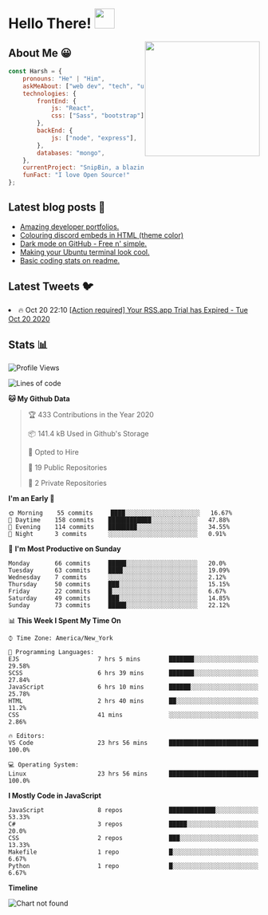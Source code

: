 # Hello There! <img src="https://media.giphy.com/media/hvRJCLFzcasrR4ia7z/giphy.gif" width="40px"></a>

<img align='right' src="https://media.giphy.com/media/M9gbBd9nbDrOTu1Mqx/giphy.gif" width="230">


## About Me :grinning:

```javascript
const Harsh = {
    pronouns: "He" | "Him",
    askMeAbout: ["web dev", "tech", "unity"],
    technologies: {
        frontEnd: {
            js: "React",
            css: ["Sass", "bootstrap"]
        },
        backEnd: {
            js: ["node", "express"],
        },
        databases: "mongo",
    },
    currentProject: "SnipBin, a blazing fast, open source and elegant alternative to PasteBin.",
    funFact: "I love Open Source!"
};
```


## Latest blog posts :book:
<!-- BLOG-POST-LIST:START -->
- [Amazing developer portfolios.](https://dev.to/harshhhdev/amazing-developer-portfolios-1fh3)
- [Colouring discord embeds in HTML (theme color)](https://dev.to/harshhhdev/colouring-discord-embeds-in-html-theme-color-2kio)
- [Dark mode on GitHub - Free n' simple.](https://dev.to/harshhhdev/dark-mode-on-github-free-n-simple-562j)
- [Making your Ubuntu terminal look cool.](https://dev.to/harshhhdev/making-your-linux-terminal-look-cool-535n)
- [Basic coding stats on readme.](https://dev.to/harshhhdev/basic-coding-stats-on-readme-246c)
<!-- BLOG-POST-LIST:END -->

## Latest Tweets :bird:

<!-- LATEST-TWEETS:START -->
<li>🔥 Oct 20 22:10 <a href='https://rss.app'>[Action required] Your RSS.app Trial has Expired - Tue Oct 20 2020</a></li>

<!-- LATEST-TWEETS:END -->


## Stats :bar_chart:

<!--START_SECTION:waka-->
![Profile Views](http://img.shields.io/badge/Profile%20Views-20-blue)

![Lines of code](https://img.shields.io/badge/From%20Hello%20World%20I%27ve%20Written-3.3%20million%20lines%20of%20code-blue)

**🐱 My Github Data** 

> 🏆 433 Contributions in the Year 2020
 > 
> 📦 141.4 kB Used in Github's Storage 
 > 
> 💼 Opted to Hire
 > 
> 📜 19 Public Repositories
 > 
> 🔑 2 Private Repositories 

**I'm an Early 🐤** 

```text
🌞 Morning    55 commits     ████░░░░░░░░░░░░░░░░░░░░░   16.67% 
🌆 Daytime    158 commits    ████████████░░░░░░░░░░░░░   47.88% 
🌃 Evening    114 commits    ████████░░░░░░░░░░░░░░░░░   34.55% 
🌙 Night      3 commits      ░░░░░░░░░░░░░░░░░░░░░░░░░   0.91%

```
📅 **I'm Most Productive on Sunday** 

```text
Monday       66 commits     █████░░░░░░░░░░░░░░░░░░░░   20.0% 
Tuesday      63 commits     ████░░░░░░░░░░░░░░░░░░░░░   19.09% 
Wednesday    7 commits      ░░░░░░░░░░░░░░░░░░░░░░░░░   2.12% 
Thursday     50 commits     ███░░░░░░░░░░░░░░░░░░░░░░   15.15% 
Friday       22 commits     █░░░░░░░░░░░░░░░░░░░░░░░░   6.67% 
Saturday     49 commits     ███░░░░░░░░░░░░░░░░░░░░░░   14.85% 
Sunday       73 commits     █████░░░░░░░░░░░░░░░░░░░░   22.12%

```


📊 **This Week I Spent My Time On** 

```text
⌚︎ Time Zone: America/New_York

💬 Programming Languages: 
EJS                      7 hrs 5 mins        ███████░░░░░░░░░░░░░░░░░░   29.58% 
SCSS                     6 hrs 39 mins       ███████░░░░░░░░░░░░░░░░░░   27.84% 
JavaScript               6 hrs 10 mins       ██████░░░░░░░░░░░░░░░░░░░   25.78% 
HTML                     2 hrs 40 mins       ██░░░░░░░░░░░░░░░░░░░░░░░   11.2% 
CSS                      41 mins             ░░░░░░░░░░░░░░░░░░░░░░░░░   2.86%

🔥 Editors: 
VS Code                  23 hrs 56 mins      █████████████████████████   100.0%

💻 Operating System: 
Linux                    23 hrs 56 mins      █████████████████████████   100.0%

```

**I Mostly Code in JavaScript** 

```text
JavaScript               8 repos             █████████████░░░░░░░░░░░░   53.33% 
C#                       3 repos             █████░░░░░░░░░░░░░░░░░░░░   20.0% 
CSS                      2 repos             ███░░░░░░░░░░░░░░░░░░░░░░   13.33% 
Makefile                 1 repo              █░░░░░░░░░░░░░░░░░░░░░░░░   6.67% 
Python                   1 repo              █░░░░░░░░░░░░░░░░░░░░░░░░   6.67%

```


**Timeline**

![Chart not found](https://github.com/harshhhdev/harshhhdev/blob/master/charts/bar_graph.png) 


<!--END_SECTION:waka-->
